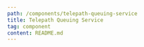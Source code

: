 ```yaml
---
path: /components/telepath-queuing-service
title: Telepath Queuing Service
tag: component
content: README.md
---
```

